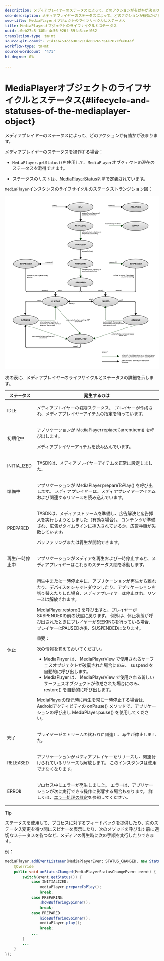 ```yaml
---
description: メディアプレイヤーのステータスによって、どのアクションが有効かが決まります。
seo-description: メディアプレイヤーのステータスによって、どのアクションが有効かが決まります。
seo-title: MediaPlayerオブジェクトのライフサイクルとステータス
title: MediaPlayerオブジェクトのライフサイクルとステータス
uuid: a0eb27c8-180b-4c56-926f-59fa3bcef032
translation-type: tm+mt
source-git-commit: 21d1eae53cea303221de00765724e787cf6e84ef
workflow-type: tm+mt
source-wordcount: '471'
ht-degree: 0%

---
```



# MediaPlayerオブジェクトのライフサイクルとステータス{#lifecycle-and-statuses-of-the-mediaplayer-object}

メディアプレイヤーのステータスによって、どのアクションが有効かが決まります。

メディアプレイヤーのステータスを操作する場合：

* `MediaPlayer.getStatus()`を使用して、`MediaPlayer`オブジェクトの現在のステータスを取得できます。

* ステータスのリストは、[MediaPlayerStatus](https://help.adobe.com/en_US/primetime/api/psdk/javadoc_2.7/com/adobe/mediacore/MediaPlayerStatus.html)列挙で定義されています。

`MediaPlayer`インスタンスのライフサイクルのステータストランジション図：
<!--<a id="fig_A6425F24C7734DC681D992859D2A6743"></a>-->

![](assets/media_player_statuses.png)

次の表に、メディアプレイヤーのライフサイクルとステータスの詳細を示します。

<table id="table_82757A0043EB4AACA474E6B30326A6B7"> 
 <thead> 
  <tr> 
   <th colname="col1" class="entry"> ステータス </th> 
   <th colname="col2" class="entry"> 発生するのは </th> 
  </tr> 
 </thead>
 <tbody> 
  <tr> 
   <td colname="col1"> IDLE </td> 
   <td colname="col2"> <p>メディアプレイヤーの初期ステータス。 プレイヤーが作成され、メディアプレイヤーアイテムの指定を待っています。 </p> </td> 
  </tr> 
  <tr> 
   <td colname="col1"> 初期化中 </td> 
   <td colname="col2"> <p>アプリケーションが<span class="codeph"> MediaPlayer.replaceCurrentItem() </span>を呼び出します。 </p> <p>メディアプレイヤーアイテムを読み込んでいます。 </p> </td> 
  </tr> 
  <tr> 
   <td colname="col1"> INITIALIZED </td> 
   <td colname="col2"> <p>TVSDKは、メディアプレイヤーアイテムを正常に設定しました。 </p> </td> 
  </tr> 
  <tr> 
   <td colname="col1"> 準備中 </td> 
   <td colname="col2"> <p>アプリケーションが<span class="codeph"> MediaPlayer.prepareToPlay() </span>を呼び出します。 メディアプレイヤーは、メディアプレイヤーアイテムおよび関連するリソースを読み込んでいます。 </p> </td> 
  </tr> 
  <tr> 
   <td colname="col1"> PREPARED </td> 
   <td colname="col2"> <p>TVSDKは、メディアストリームを準備し、広告解決と広告挿入を実行しようとしました（有効な場合）。 コンテンツが準備され、広告がタイムラインに挿入されているか、広告手順が失敗しています。 </p> <p>バッファリングまたは再生が開始できます。 </p> </td> 
  </tr> 
  <tr> 
   <td colname="col1"> 再生/一時停止中 </td> 
   <td colname="col2"> <p>アプリケーションがメディアを再生および一時停止すると、メディアプレイヤーはこれらのステータス間を移動します。 </p> </td> 
  </tr> 
  <tr> 
   <td colname="col1"> 休止 </td> 
   <td colname="col2"> <p>再生中または一時停止中に、アプリケーションが再生から離れたり、デバイスをシャットダウンしたり、アプリケーションを切り替えたりした場合、メディアプレイヤーは停止され、リソースは解放されます。 </p> <p><span class="codeph"> MediaPlayer.restore() </span>を呼び出すと、プレイヤーがSUSPENDEDの前の状態に戻ります。 例外は、休止状態が呼び出されたときにプレイヤーがSEEKINGを行っている場合、プレイヤーはPAUSEDの後、SUSPENDEDになります。 </p> <p>重要：  <p>次の情報を覚えておいてください。 
      <ul id="ul_1B21668994D1474AAA0BE839E0D69B00"> 
       <li id="li_08459A3AB03C45588D73FA162C27A56C"><span class="codeph"> MediaPlayer </span>は、<span class="codeph"> MediaPlayerView </span>で使用されるサーフェスオブジェクトが破棄された場合にのみ、<span class="codeph"> suspend </span>を自動的に呼び出します。 </li> 
       <li id="li_B9926AA2E7B9441490F37D24AE2678A1"><span class="codeph"> MediaPlayer </span>は、<span class="codeph"> MediaPlayerView </span>で使用される新しいサーフェスオブジェクトが作成された場合にのみ、<span class="codeph"> restore() </span>を自動的に呼び出します。 </li> 
      </ul> </p> </p> <p>MediaPlayerの復元時に再生を常に一時停止する場合は、Androidアクティビティの<span class="codeph"> onPause() </span>メソッドで、アプリケーションの呼び出し<span class="codeph"> MediaPlayer.pause() </span>を使用してください。 </p> </td> 
  </tr> 
  <tr> 
   <td colname="col1"> 完了 </td> 
   <td colname="col2"> <p>プレイヤーがストリームの終わりに到達し、再生が停止しました。 </p> </td> 
  </tr> 
  <tr> 
   <td colname="col1"> RELEASED </td> 
   <td colname="col2"> <p>アプリケーションがメディアプレイヤーをリリースし、関連付けられているリソースも解放します。 このインスタンスは使用できなくなります。 </p> </td> 
  </tr> 
  <tr> 
   <td colname="col1"> ERROR </td> 
   <td colname="col2"> <p>プロセス中にエラーが発生しました。 エラーは、アプリケーションが次に実行できる操作に影響する場合もあります。 詳しくは、<a href="../../../tvsdk-2.7-for-android/content-playback-options/t-psdk-android-2.7-error-handling-set-up.md#set-up-error-handling" format="dita" scope="local">エラー処理の設定</a>を参照してください。 </p> </td> 
  </tr> 
 </tbody> 
</table>

>[!TIP]
>
>ステータスを使用して、プロセスに対するフィードバックを提供したり、次のステータス変更を待つ間にスピナーを表示したり、次のメソッドを呼び出す前に適切なステータスを待つなど、メディアの再生時に次の手順を実行したりできます。

例：

```java
mediaPlayer.addEventListener(MediaPlayerEvent STATUS_CHANGED, new StatusChangeEventListener() { 
    @Override  
    public void onStatusChanged(MediaPlayerStatusChangeEvent event) { 
        switch(event.getStatus()) { 
            case INITIALIZED: 
                mediaPlayer.prepareToPlay(); 
                break; 
            case PREPARING: 
                showBufferingSpinner(); 
                break; 
            case PREPARED: 
                hideBufferingSpinner(); 
                mediaPlayer.play(); 
                break; 
            ...                
        } 
        ... 
    } 
}); 
```

